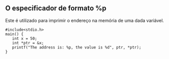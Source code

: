 ## O especificador de formato %p

Este é utilizado para imprimir o endereço na memória de uma dada variável.

```
#include<stdio.h>
main() {
   int x = 50;
   int *ptr = &x;
   printf("The address is: %p, the value is %d", ptr, *ptr);
}
```